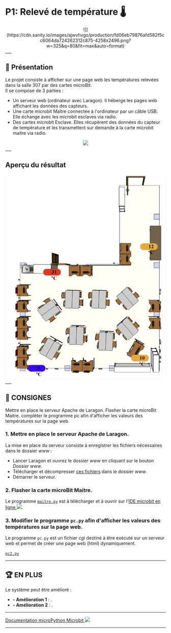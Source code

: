 # **P1: Relevé de température 🌡️**  
<center>![](https://cdn.sanity.io/images/ajwvhvgo/production/fd06eb79876afd582f5cc6064da724262312c875-4258x2496.png?w=325&q=80&fit=max&auto=format)
</center>
___

## 📝 Présentation
Le projet consiste à afficher sur une page web les températures relevées dans la salle 307 par des cartes microBit.  
Il se compose de 3 parties :  

* Un serveur web (ordinateur avec Laragon). Il héberge les pages web affichant les données des capteurs.
* Une carte microbit Maître connectée à l'ordinateur par un câble USB. Elle échange avec les microbit esclaves via radio.
* Des cartes microbit Esclave. Elles récupèrent des données du capteur de température et les transmettent sur demande à la carte microbit maitre via radio.

<center><img src="présentation.png")></center>
___

## Aperçu du résultat

<center><img src="apercu.png")></center>
___

## 📝 CONSIGNES
Mettre en place le serveur Apache de Laragon.
Flasher la carte microBit Maitre.
compléter le programme pc afin d'afficher les valeurs des températures sur la page web.

### 1. Mettre en place le serveur Apache de Laragon.</h3>
La mise en place du serveur consiste à enregistrer les fichiers nécessaires dans le dossier *www* :</br>

- Lancer Laragon et ouvrez le dossier *www* en cliquant sur le bouton *Dossier www*.
- Télécharger et décompresser <a href="www.zip" target="_blank">ces fichiers</a> dans le dossier *www*.
- Démarrer le serveur.

### 2. Flasher la carte microBit Maitre.
Le programme <a href="maitre.py" target="_blank">`maitre.py`</a> est à télécharger et à ouvrir sur l'<a href="https://python.microbit.org/v/2" target="_blank">IDE microbit en ligne
![](https://icons.iconarchive.com/icons/icons8/windows-8/24/Programming-External-Link-icon.png)</a>.

### 3. Modifier le programme `pc.py` afin d'afficher les valeurs des températures sur la page web.

Le programme `pc.py` est un fichier *cgi* destiné à être exécuté sur un serveur web et permet de créer une page web (html) dynamiquement.   

<a href="www/pc2.py" target="_blank">`pc2.py`</a>
___


## 🏆 EN PLUS
Le système peut être amélioré :  

* **- Amélioration 1** : .
* **- Amélioration 2** : .
___




<a href="https://microbit-micropython.readthedocs.io/fr/latest/" target="_blank">Documentation microPython Microbit
![](https://icons.iconarchive.com/icons/icons8/windows-8/24/Programming-External-Link-icon.png)</a>

___
